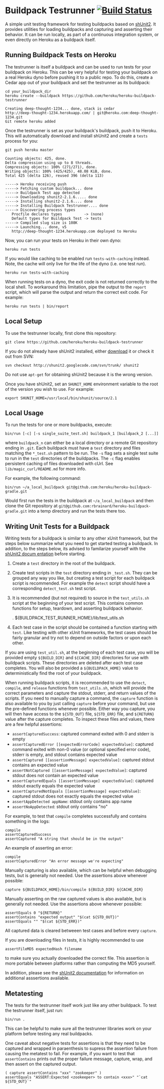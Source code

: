 Buildpack Testrunner [![Build Status](https://travis-ci.org/heroku/heroku-buildpack-testrunner.svg)](https://travis-ci.org/heroku/heroku-buildpack-testrunner)
=====================

A simple unit testing framework for testing buildpacks based on
[shUnit2](http://code.google.com/p/shunit2/). It provides utilities for
loading buildpacks and capturing and asserting their behavior. It can be run
locally, as part of a continuous integration system, or even directly on Heroku
as a buildpack itself.

Running Buildpack Tests on Heroku
---------------------------------

The testrunner is itself a buildpack and can be used to run tests for your
buildpack on Heroku. This can be very helpful for testing your buildpack on a
real Heroku dyno before pushing it to a public repo. To do this, create a
Cedar app out of your buildpack and set the testrunner as its buildpack:

    cd your_buildpack_dir
    heroku create --buildpack https://github.com/heroku/heroku-buildpack-testrunner

    Creating deep-thought-1234... done, stack is cedar
    http://deep-thought-1234.herokuapp.com/ | git@heroku.com:deep-thought-1234.git
    Git remote heroku added

Once the testrunner is set as your buildpack's buildpack, push it to Heroku.
This will automatically download and install shUnit2 and create a `tests`
process for you:

    git push heroku master

    Counting objects: 425, done.
    Delta compression using up to 8 threads.
    Compressing objects: 100% (271/271), done.
    Writing objects: 100% (425/425), 48.08 KiB, done.
    Total 425 (delta 126), reused 396 (delta 113)

    -----> Heroku receiving push
    -----> Fetching custom buildpack... done
    -----> Buildpack Test app detected
    -----> Downloading shunit2-2.1.6..... done
    -----> Installing shunit2-2.1.6.... done
    -----> Installing Buildpack Testrunner.... done
    -----> Discovering process types
       Procfile declares types          -> (none)
       Default types for Buildpack Test -> tests
    -----> Compiled slug size is 108K
    -----> Launching... done, v5
       http://deep-thought-1234.herokuapp.com deployed to Heroku

Now, you can run your tests on Heroku in their own dyno:

    heroku run tests

If you would like caching to be enabled run `tests-with-caching` instead.
Note, the cache will only live for the life of the dyno (i.e. one test run).

    heroku run tests-with-caching

When running tests on a dyno, the exit code is not returned correctly to the
local shell. To workaround this limitation, pipe the output to the `report`
script, which will parse the output and return the correct exit code. For
example:

    heroku run tests | bin/report


Local Setup
-----------

To use the testrunner locally, first clone this repository:

    git clone https://github.com/heroku/heroku-buildpack-testrunner

If you do not already have shUnit2 installed, either
[download](http://code.google.com/p/shunit2/downloads/list) it or check it
out from SVN:

    svn checkout http://shunit2.googlecode.com/svn/trunk/ shunit2

Do not use `apt-get` for obtaining shUnit2 because it is the wrong version.

Once you have shUnit2, set an `SHUNIT_HOME` environment variable to the root
of the version you wish to use. For example:

    export SHUNIT_HOME=/usr/local/bin/shunit/source/2.1

Local Usage
-----------

To run the tests for one or more buildpacks, execute:

    bin/run [-c] [-s single_suite_test.sh] buildpack_1 [buildpack_2 [...]]

where `buildpack_n` can either be a local directory or a remote Git repository
ending in `.git`. Each buildpack must have a `test` directory and files
matching the `*_test.sh` pattern to be run. The `-s` flag sets a single test
suite to run in the `test` directories of the buildpacks. The `-c` flag
enables persistent caching of files downloaded with cUrl. See
`lib/magic_curl/README.md` for more info.

For example, the following command:

    bin/run ~/a_local_buildpack git@github.com:heroku/heroku-buildpack-gradle.git

Would first run the tests in the buildpack at `~/a_local_buildpack` and then
clone the Git repository at `git@github.com:rbrainard/heroku-buildpack-
gradle.git` into a temp directory and run the tests there too.


Writing Unit Tests for a Buildpack
----------------------------------

Writing
tests for a buildpack is similar to any other xUnit framework, but the steps
below summarize what you need to get started testing a buildpack. In addition,
to the steps below, its advised to familarize yourself with the [shUnit2 docum
entation](http://shunit2.googlecode.com/svn/trunk/source/2.1/doc/shunit2.txt)
before starting.

1. Create a `test` directory in the root of the buildpack.
1. Create test scripts in the `test` directory ending in `_test.sh`. They can be grouped any way you like, but creating a test script for each buildpack script is recommended. For example the `detect` script should have a corresponding `detect_test.sh` test script.
1. It is recommended (but not required) to source in the `test_utils.sh` script at the beginning of your test script.
This contains common functions for setup, teardown, and asserting buildpack behavior.

    . ${BUILDPACK_TEST_RUNNER_HOME}/lib/test_utils.sh
1. Each test case in the script should be contained a function starting with `test`.
Like testing with other xUnit frameworks, the test cases should be fairly granular
and try not to depend on outside factors or upon each other.

If you are using `test_util.sh`, at the beginning of each test case, you will be provided empty `${BUILD_DIR}` and `${CACHE_DIR}`
directories for use with buildpack scripts. These directories are deleted after each test case completes. You will also be provided a
`${BUILDPACK_HOME}` value to deterministically find the root of your buildpack.

When running buildpack scripts, it is recommended to use the `detect`,
`compile`, and `release` functions from `test_utils.sh`, which will provide
the correct parameters and capture the stdout, stderr, and return values of
the scripts. If you need to manually capture a command, the `capture` function
is also available to you by just calling `capture` before your command, but
use the pre-defined functions whenever possible. Either way you capture, you
will then have access to the `${STD_OUT}` file, `${STD_ERR}` file, and
`${RETURN}` value after the capture completes. To inspect these files and
values, there are a few helpful assertions:

 - `assertCapturedSuccess`: captured command exited with 0 and stderr is empty
 - `assertCapturedError [[expectedErrorCode] expectedValue]`: captured command exited with non-0 value (or optional specified error code), stderr is empty, and stdout contains expected value
 - `assertCaptured [[assertionMessage] expectedValue]`: captured stdout contains an expected value
 - `assertNotCaptured [[assertionMessage] expectedValue]`: captured stdout does not contain an expected value
 - `assertCapturedEquals [[assertionMessage] expectedValue]`: captured stdout exactly equals the expected value
 - `assertCapturedNotEquals [[assertionMessage] expectedValue]`: captured stdout does not exactly equals the expected value
 - `assertAppDetected appName`: stdout only contains app name
 - `assertNoAppDetected`: stdout only contains "no"


For example, to test that `compile` completes successfully and contains something in the logs:

    compile
    assertCapturedSuccess
    assertCaptured "A string that should be in the output"

An example of asserting an error:

    compile
    assertCapturedError "An error message we're expecting"

Manually capturing is also available, which can be helpful when debugging tests, but is generally not needed. Use the assertions above whenever possible:

    capture ${BUILDPACK_HOME}/bin/compile ${BUILD_DIR} ${CACHE_DIR}

Manually asserting on the raw captured values is also available, but is generally not needed. Use the assertions above whenever possible:

    assertEquals 0 "${RETURN}"
    assertContains "expected output" "$(cat ${STD_OUT})"
    assertEquals "" "$(cat ${STD_ERR})"

All captured data is cleared betweeen test cases and before every `capture`.

If you are downloading files in tests, it is highly recommended to use

    assertFileMD5 expectedHash filename

to make sure you actually downloaded the correct file. This assertion is more portable between platforms rather than computing the MD5 yourself.

In addition, please see the [shUnit2 documentation](http://shunit2.googlecode.com/svn/trunk/source/2.1/doc/shunit2.txt) for information on additional asssertions available.

Metatesting
-----------

The tests for the testrunner itself work just like any other buildpack. To test the testrunner itself, just run:

   `bin/run .`

This can be helpful to make sure all the testrunner libraries work on your platform before testing any real buildpacks.

One caveat about negative tests for assertions is that they need to be captured and wrapped in paraenthesis to supress
the assertion failure from causing the metatest to fail. For example, if you want to test that `assertContains` prints out
the proper failure message, capture, wrap, and then assert on the captured output.

    ( capture assertContains "xxx" "zookeeper" )
    assertEquals "ASSERT:Expected <zookeeper> to contain <xxx>" "`cat ${STD_OUT}`"
